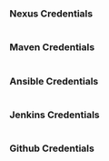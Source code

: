




### Nexus Credentials
```

```


### Maven Credentials
```

```


### Ansible Credentials
```

```


### Jenkins Credentials
```

```


### Github Credentials
```

```

